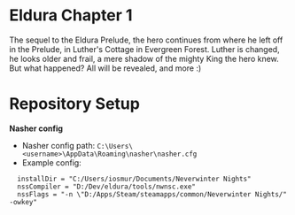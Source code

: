 # Eldura Chapter 1

The sequel to the Eldura Prelude, the hero continues from where he left off in the Prelude, in Luther's Cottage in Evergreen Forest.
Luther is changed, he looks older and frail, a mere shadow of the mighty King the hero knew. But what happened? All will be revealed, and more :)

# Repository Setup
**Nasher config**
  * Nasher config path: `C:\Users\<username>\AppData\Roaming\nasher\nasher.cfg`
  * Example config:
  ```
    installDir = "C:/Users/iosmur/Documents/Neverwinter Nights"
    nssCompiler = "D:/Dev/eldura/tools/nwnsc.exe"
    nssFlags = "-n \"D:/Apps/Steam/steamapps/common/Neverwinter Nights/" -owkey"
  ```